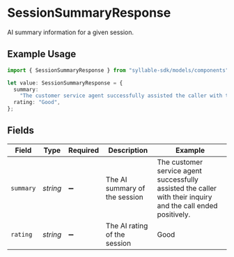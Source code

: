 # SessionSummaryResponse

AI summary information for a given session.

## Example Usage

```typescript
import { SessionSummaryResponse } from "syllable-sdk/models/components";

let value: SessionSummaryResponse = {
  summary:
    "The customer service agent successfully assisted the caller with their inquiry and the call ended positively.",
  rating: "Good",
};
```

## Fields

| Field                                                                                                         | Type                                                                                                          | Required                                                                                                      | Description                                                                                                   | Example                                                                                                       |
| ------------------------------------------------------------------------------------------------------------- | ------------------------------------------------------------------------------------------------------------- | ------------------------------------------------------------------------------------------------------------- | ------------------------------------------------------------------------------------------------------------- | ------------------------------------------------------------------------------------------------------------- |
| `summary`                                                                                                     | *string*                                                                                                      | :heavy_minus_sign:                                                                                            | The AI summary of the session                                                                                 | The customer service agent successfully assisted the caller with their inquiry and the call ended positively. |
| `rating`                                                                                                      | *string*                                                                                                      | :heavy_minus_sign:                                                                                            | The AI rating of the session                                                                                  | Good                                                                                                          |